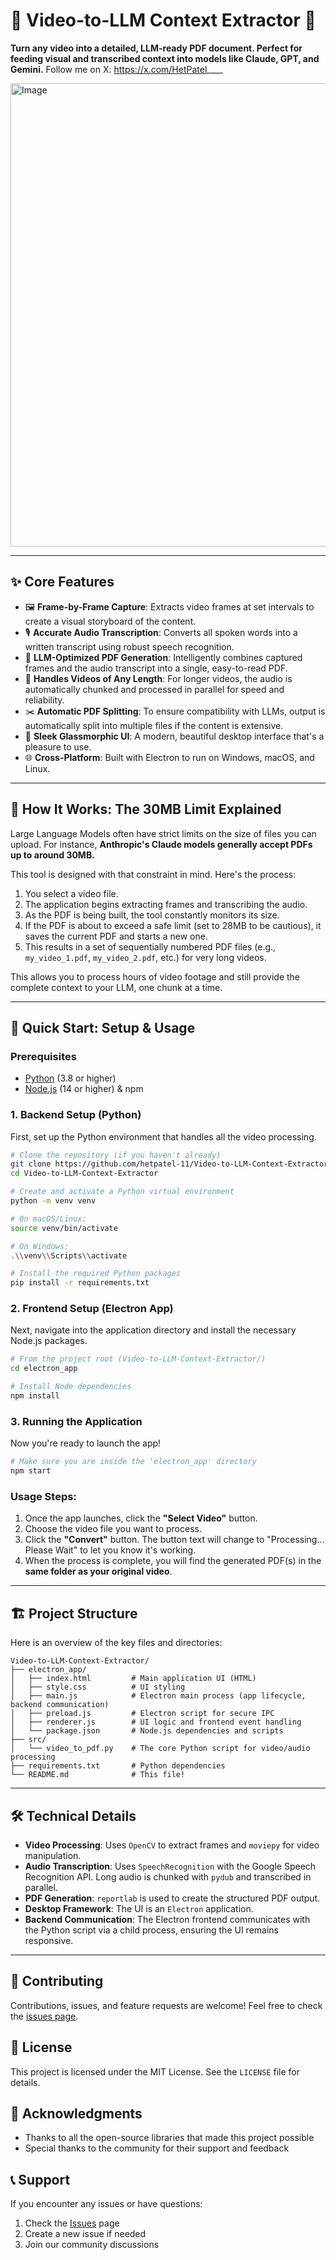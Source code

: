 # 🚀 Video-to-LLM Context Extractor 🚀

**Turn any video into a detailed, LLM-ready PDF document. Perfect for feeding visual and transcribed context into models like Claude, GPT, and Gemini.**
Follow me on X: https://x.com/HetPatel____

<img width="741" alt="Image" src="https://github.com/user-attachments/assets/de103c1d-94bf-4fa1-ab39-3b68e221babf" />


---

## ✨ Core Features

- 🖼️ **Frame-by-Frame Capture**: Extracts video frames at set intervals to create a visual storyboard of the content.
- 🎙️ **Accurate Audio Transcription**: Converts all spoken words into a written transcript using robust speech recognition.
- 📄 **LLM-Optimized PDF Generation**: Intelligently combines captured frames and the audio transcript into a single, easy-to-read PDF.
- 🧠 **Handles Videos of Any Length**: For longer videos, the audio is automatically chunked and processed in parallel for speed and reliability.
- ✂️ **Automatic PDF Splitting**: To ensure compatibility with LLMs, output is automatically split into multiple files if the content is extensive.
- 🎨 **Sleek Glassmorphic UI**: A modern, beautiful desktop interface that's a pleasure to use.
- 🌐 **Cross-Platform**: Built with Electron to run on Windows, macOS, and Linux.

---

## 🤔 How It Works: The 30MB Limit Explained

Large Language Models often have strict limits on the size of files you can upload. For instance, **Anthropic's Claude models generally accept PDFs up to around 30MB.**

This tool is designed with that constraint in mind. Here's the process:

1.  You select a video file.
2.  The application begins extracting frames and transcribing the audio.
3.  As the PDF is being built, the tool constantly monitors its size.
4.  If the PDF is about to exceed a safe limit (set to 28MB to be cautious), it saves the current PDF and starts a new one.
5.  This results in a set of sequentially numbered PDF files (e.g., `my_video_1.pdf`, `my_video_2.pdf`, etc.) for very long videos.

This allows you to process hours of video footage and still provide the complete context to your LLM, one chunk at a time.

---

## 🚀 Quick Start: Setup & Usage

### Prerequisites
- [Python](https://www.python.org/downloads/) (3.8 or higher)
- [Node.js](https://nodejs.org/en/download/) (14 or higher) & npm

### 1. Backend Setup (Python)

First, set up the Python environment that handles all the video processing.

```bash
# Clone the repository (if you haven't already)
git clone https://github.com/hetpatel-11/Video-to-LLM-Context-Extractor.git
cd Video-to-LLM-Context-Extractor

# Create and activate a Python virtual environment
python -m venv venv

# On macOS/Linux:
source venv/bin/activate

# On Windows:
.\\venv\\Scripts\\activate

# Install the required Python packages
pip install -r requirements.txt
```

### 2. Frontend Setup (Electron App)

Next, navigate into the application directory and install the necessary Node.js packages.

```bash
# From the project root (Video-to-LLM-Context-Extractor/)
cd electron_app

# Install Node dependencies
npm install
```

### 3. Running the Application

Now you're ready to launch the app!

```bash
# Make sure you are inside the 'electron_app' directory
npm start
```

### Usage Steps:
1.  Once the app launches, click the **"Select Video"** button.
2.  Choose the video file you want to process.
3.  Click the **"Convert"** button. The button text will change to "Processing... Please Wait" to let you know it's working.
4.  When the process is complete, you will find the generated PDF(s) in the **same folder as your original video**.

---

## 🏗️ Project Structure

Here is an overview of the key files and directories:

```
Video-to-LLM-Context-Extractor/
├── electron_app/
│   ├── index.html         # Main application UI (HTML)
│   ├── style.css          # UI styling
│   ├── main.js            # Electron main process (app lifecycle, backend communication)
│   ├── preload.js         # Electron script for secure IPC
│   ├── renderer.js        # UI logic and frontend event handling
│   └── package.json       # Node.js dependencies and scripts
├── src/
│   └── video_to_pdf.py    # The core Python script for video/audio processing
├── requirements.txt       # Python dependencies
└── README.md              # This file!
```

---

## 🛠️ Technical Details

- **Video Processing**: Uses `OpenCV` to extract frames and `moviepy` for video manipulation.
- **Audio Transcription**: Uses `SpeechRecognition` with the Google Speech Recognition API. Long audio is chunked with `pydub` and transcribed in parallel.
- **PDF Generation**: `reportlab` is used to create the structured PDF output.
- **Desktop Framework**: The UI is an `Electron` application.
- **Backend Communication**: The Electron frontend communicates with the Python script via a child process, ensuring the UI remains responsive.

---

## 🤝 Contributing

Contributions, issues, and feature requests are welcome! Feel free to check the [issues page](https://github.com/hetpatel-11/Video-to-LLM-Context-Extractor/issues).

## 📝 License

This project is licensed under the MIT License. See the `LICENSE` file for details.

## 🙏 Acknowledgments

- Thanks to all the open-source libraries that made this project possible
- Special thanks to the community for their support and feedback

## 📞 Support

If you encounter any issues or have questions:
1. Check the [Issues](https://github.com/hetpatel-11/Video-to-LLM-Context-Extractor/issues) page
2. Create a new issue if needed
3. Join our community discussions 
